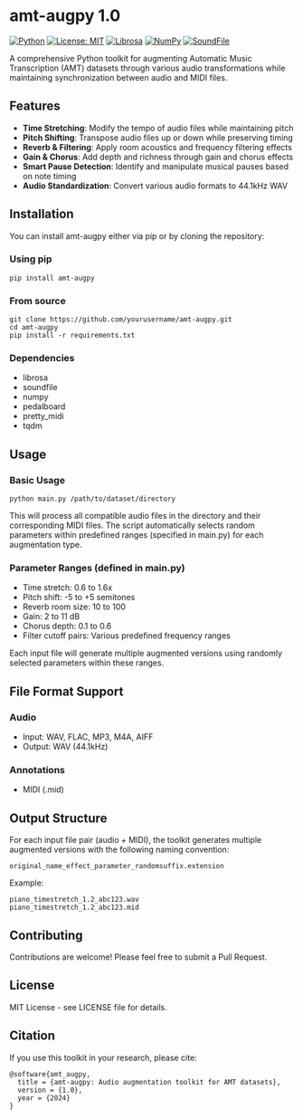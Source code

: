 # amt-augpy 1.0

[![Python](https://img.shields.io/badge/python-3.8%2B-blue.svg)](https://www.python.org)
[![License: MIT](https://img.shields.io/badge/License-MIT-yellow.svg)](https://opensource.org/licenses/MIT)
[![Librosa](https://img.shields.io/badge/librosa-0.10.1-green.svg)](https://librosa.org/)
[![NumPy](https://img.shields.io/badge/numpy-1.24.0-blue.svg)](https://numpy.org)
[![SoundFile](https://img.shields.io/badge/soundfile-0.12.1-red.svg)](https://python-soundfile.readthedocs.io/)

A comprehensive Python toolkit for augmenting Automatic Music Transcription (AMT) datasets through various audio transformations while maintaining synchronization between audio and MIDI files.

## Features

- **Time Stretching**: Modify the tempo of audio files while maintaining pitch
- **Pitch Shifting**: Transpose audio files up or down while preserving timing
- **Reverb & Filtering**: Apply room acoustics and frequency filtering effects
- **Gain & Chorus**: Add depth and richness through gain and chorus effects
- **Smart Pause Detection**: Identify and manipulate musical pauses based on note timing
- **Audio Standardization**: Convert various audio formats to 44.1kHz WAV

## Installation

You can install amt-augpy either via pip or by cloning the repository:

### Using pip

    pip install amt-augpy

### From source

    git clone https://github.com/yourusername/amt-augpy.git
    cd amt-augpy
    pip install -r requirements.txt

### Dependencies
- librosa
- soundfile
- numpy
- pedalboard
- pretty_midi
- tqdm

## Usage

### Basic Usage

    python main.py /path/to/dataset/directory

This will process all compatible audio files in the directory and their corresponding MIDI files. The script automatically selects random parameters within predefined ranges (specified in main.py) for each augmentation type.

### Parameter Ranges (defined in main.py)

- Time stretch: 0.6 to 1.6x
- Pitch shift: -5 to +5 semitones
- Reverb room size: 10 to 100
- Gain: 2 to 11 dB
- Chorus depth: 0.1 to 0.6
- Filter cutoff pairs: Various predefined frequency ranges

Each input file will generate multiple augmented versions using randomly selected parameters within these ranges.

## File Format Support

### Audio
- Input: WAV, FLAC, MP3, M4A, AIFF 
- Output: WAV (44.1kHz)

### Annotations
- MIDI (.mid)

## Output Structure

For each input file pair (audio + MIDI), the toolkit generates multiple augmented versions with the following naming convention:

    original_name_effect_parameter_randomsuffix.extension

Example:

    piano_timestretch_1.2_abc123.wav
    piano_timestretch_1.2_abc123.mid

## Contributing

Contributions are welcome! Please feel free to submit a Pull Request.

## License

MIT License - see LICENSE file for details.

## Citation

If you use this toolkit in your research, please cite:

    @software{amt_augpy,
      title = {amt-augpy: Audio augmentation toolkit for AMT datasets},
      version = {1.0},
      year = {2024}
    }
